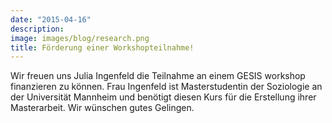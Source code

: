 ```yaml
---
date: "2015-04-16"
description: 
image: images/blog/research.png
title: Förderung einer Workshopteilnahme!
---
```


Wir freuen uns Julia Ingenfeld die Teilnahme an einem GESIS workshop finanzieren zu können. Frau Ingenfeld ist Masterstudentin der Soziologie an der Universität Mannheim und benötigt diesen Kurs für die Erstellung ihrer Masterarbeit. Wir wünschen gutes Gelingen.